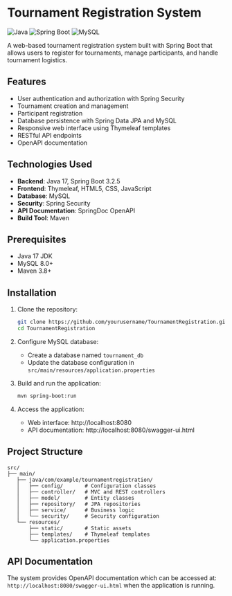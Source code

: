 

# Tournament Registration System

![Java](https://img.shields.io/badge/java-%23ED8B00.svg?style=for-the-badge&logo=openjdk&logoColor=white)
![Spring Boot](https://img.shields.io/badge/Spring_Boot-F2F4F9?style=for-the-badge&logo=spring-boot)
![MySQL](https://img.shields.io/badge/mysql-%2300f.svg?style=for-the-badge&logo=mysql&logoColor=white)

A web-based tournament registration system built with Spring Boot that allows users to register for tournaments, manage participants, and handle tournament logistics.

## Features

- User authentication and authorization with Spring Security
- Tournament creation and management
- Participant registration
- Database persistence with Spring Data JPA and MySQL
- Responsive web interface using Thymeleaf templates
- RESTful API endpoints
- OpenAPI documentation

## Technologies Used

- **Backend**: Java 17, Spring Boot 3.2.5
- **Frontend**: Thymeleaf, HTML5, CSS, JavaScript
- **Database**: MySQL
- **Security**: Spring Security
- **API Documentation**: SpringDoc OpenAPI
- **Build Tool**: Maven

## Prerequisites

- Java 17 JDK
- MySQL 8.0+
- Maven 3.8+

## Installation

1. Clone the repository:
   ```bash
   git clone https://github.com/yourusername/TournamentRegistration.git
   cd TournamentRegistration
   ```

2. Configure MySQL database:
   - Create a database named `tournament_db`
   - Update the database configuration in `src/main/resources/application.properties`

3. Build and run the application:
   ```bash
   mvn spring-boot:run
   ```

4. Access the application:
   - Web interface: http://localhost:8080
   - API documentation: http://localhost:8080/swagger-ui.html

## Project Structure

```
src/
├── main/
   ├── java/com/example/tournamentregistration/
   │   ├── config/       # Configuration classes
   │   ├── controller/   # MVC and REST controllers
   │   ├── model/        # Entity classes
   │   ├── repository/   # JPA repositories
   │   ├── service/      # Business logic
   │   └── security/     # Security configuration
   └── resources/
       ├── static/       # Static assets
       ├── templates/    # Thymeleaf templates
       └── application.properties

```

## API Documentation

The system provides OpenAPI documentation which can be accessed at:
`http://localhost:8080/swagger-ui.html` when the application is running.





